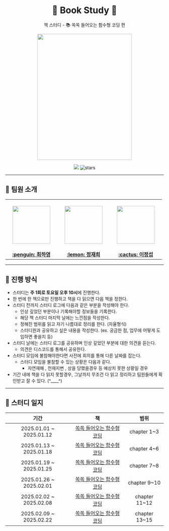 
<div align="center">
  <h1>📖 Book Study 📖</h1>
  <p>책 스터디 - 📚 쏙쏙 들어오는 함수형 코딩 편</p>
  <div>
    <image src="https://github.com/user-attachments/assets/d1ff54f5-6cd3-47b7-9db3-3a3bb02561b5" width="300px" height="400px"/>
  </div>
  
    
  <a href="https://hits.seeyoufarm.com"><img src="https://hits.seeyoufarm.com/api/count/incr/badge.svg?url=https%3A%2F%2Fgithub.com%2Fboostcamp-ai-tech-4%2Fbook-study&count_bg=%23e76f51&title_bg=%23555555&icon=&icon_color=%23E7E7E7&title=hits&edge_flat=false"/></a>
  <img src="https://img.shields.io/github/stars/boostcamp-ai-tech-4/book-study?color=ffd166" alt="stars"/>
</div>

---

## 👋 팀원 소개

<table>
  <tr height="160px">
    <th align="center" width="150px">
      <a href="https://github.com/hayoung78"><img height="120px" width="120px" src="https://github.com/mobi-projects/yeogi-client/assets/134191817/3385ed36-d314-4f90-bcc2-682abd11da61"/>
    </th>
    <th align="center" width="150px">
      <a href="https://github.com/hee2323"><img height="120px" width="120px" src="https://avatars.githubusercontent.com/u/82365124?v=4"/></a>
    </th>
    <th align="center" width="150px">
      <a href="https://github.com/ljs614"><img height="120px" width="120px" src="https://avatars.githubusercontent.com/u/52243924?v=4"/></a>
    </th>
  </tr>
  <tr>
    <td align="center" width="150px">
      <a href="https://github.com/coodingpenguin"><strong>:penguin: 최하영 </strong></a>
    </td>
    <td align="center" width="150px">
      <a href="https://github.com/bsm8734"><strong>:lemon: 정재희 </strong></a>
    </td>
    <td align="center" width="150px">
      <a href="https://github.com/peacecheejecake"><strong>:cactus: 이정섭</strong></a>
    </td>
  </tr>
</table>


---

## 📌 진행 방식

- 스터디는 **주 1회로 토요일 오후 10시**에 진행한다.
- 한 번에 한 책으로만 진행하고 책을 다 읽으면 다음 책을 정한다.
- 스터디 전까지 스터디 로그에 다음과 같은 부분을 작성해야 한다.
    - 인상 깊었던 부분이나 기록해야할 정보들을 기록한다.
    - 해당 책 스터디 마지막 날에는 느낀점을 작성한다.
    - 정해진 범위를 읽고 자기 나름대로 정리를 한다. (자율형식)
    - 스터디원과 공유하고 싶은 내용을 작성한다. (ex. 궁금한 점, 업무에 어떻게 도입하면 좋을지 등)
- 스터디 날에는 스터디 로그를 공유하며 인상 깊었던 부분에 대한 의견을 듣는다.
  - 의견은 디스코드를 통해서 공유한다.
- 스터디 모임에 불참해야한다면 사전에 회의를 통해 다른 날짜를 잡는다.
  - 스터디 모임을 불참할 수 있는 상황은 다음과 같다.
    - 자연재해 , 천재지변 , 상을 당했을경우 등 예상치 못한 상황일 경우
- 기간 내에 책을 다 읽지 못할경우, 그날까지 무조건 다 읽고 정리하고 팀원들에게 확인받고 잘 수 있다. (^____^)

---

## 📄 스터디 일지

|          기간           |                                              책                                               |        범위                                                           |
| :---------------------: | :-------------------------------------------------------------------------------------------: | :----------------: 
| 2025.01.01 ~ 2025.01.12 |               [쏙쏙 들어오는 함수형 코딩]([https://product.kyobobook.co.kr/detail/S000001032980](https://www.yes24.com/Product/Goods/108748841))               |   chapter 1~3   
| 2025.01.13 ~ 2025.01.18 |               [쏙쏙 들어오는 함수형 코딩]([https://product.kyobobook.co.kr/detail/S000001032980](https://www.yes24.com/Product/Goods/108748841))               |   chapter 4~6   
| 2025.01.19 ~ 2025.01.25 |               [쏙쏙 들어오는 함수형 코딩]([https://product.kyobobook.co.kr/detail/S000001032980](https://www.yes24.com/Product/Goods/108748841))               |   chapter 7~8   
| 2025.01.26 ~ 2025.02.01 |               [쏙쏙 들어오는 함수형 코딩]([https://product.kyobobook.co.kr/detail/S000001032980](https://www.yes24.com/Product/Goods/108748841))               |   chapter 9~10
| 2025.02.02 ~ 2025.02.08 |               [쏙쏙 들어오는 함수형 코딩]([https://product.kyobobook.co.kr/detail/S000001032980](https://www.yes24.com/Product/Goods/108748841))               |   chapter 11~12  
| 2025.02.09 ~ 2025.02.22 |               [쏙쏙 들어오는 함수형 코딩]([https://product.kyobobook.co.kr/detail/S000001032980](https://www.yes24.com/Product/Goods/108748841))               |   chapter 13~15  
